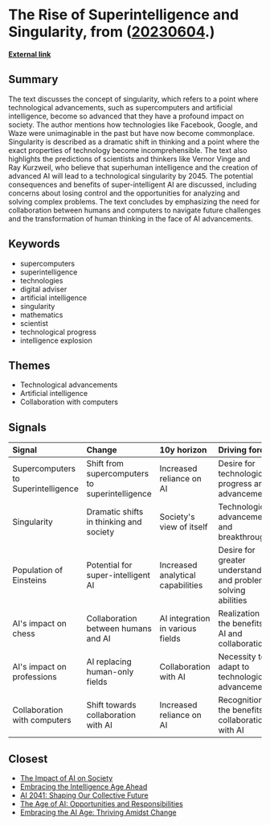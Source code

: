 # __The Rise of Superintelligence and Singularity__, from ([20230604](https://kghosh.substack.com/p/20230604).)

__[External link](https://futurism.com/singularity-explain-it-to-me-like-im-5-years-old?utm_source=substack&utm_medium=email)__



## Summary

The text discusses the concept of singularity, which refers to a point where technological advancements, such as supercomputers and artificial intelligence, become so advanced that they have a profound impact on society. The author mentions how technologies like Facebook, Google, and Waze were unimaginable in the past but have now become commonplace. Singularity is described as a dramatic shift in thinking and a point where the exact properties of technology become incomprehensible. The text also highlights the predictions of scientists and thinkers like Vernor Vinge and Ray Kurzweil, who believe that superhuman intelligence and the creation of advanced AI will lead to a technological singularity by 2045. The potential consequences and benefits of super-intelligent AI are discussed, including concerns about losing control and the opportunities for analyzing and solving complex problems. The text concludes by emphasizing the need for collaboration between humans and computers to navigate future challenges and the transformation of human thinking in the face of AI advancements.

## Keywords

* supercomputers
* superintelligence
* technologies
* digital adviser
* artificial intelligence
* singularity
* mathematics
* scientist
* technological progress
* intelligence explosion

## Themes

* Technological advancements
* Artificial intelligence
* Collaboration with computers

## Signals

| Signal                              | Change                                         | 10y horizon                       | Driving force                                                  |
|:------------------------------------|:-----------------------------------------------|:----------------------------------|:---------------------------------------------------------------|
| Supercomputers to Superintelligence | Shift from supercomputers to superintelligence | Increased reliance on AI          | Desire for technological progress and advancement              |
| Singularity                         | Dramatic shifts in thinking and society        | Society's view of itself          | Technological advancements and breakthroughs                   |
| Population of Einsteins             | Potential for super-intelligent AI             | Increased analytical capabilities | Desire for greater understanding and problem-solving abilities |
| AI's impact on chess                | Collaboration between humans and AI            | AI integration in various fields  | Realization of the benefits of AI and collaboration            |
| AI's impact on professions          | AI replacing human-only fields                 | Collaboration with AI             | Necessity to adapt to technological advancements               |
| Collaboration with computers        | Shift towards collaboration with AI            | Increased reliance on AI          | Recognition of the benefits of collaboration with AI           |

## Closest

* [The Impact of AI on Society](87709d0e31dee725ec1f54b7f4facbc4)
* [Embracing the Intelligence Age Ahead](08496ad00ce5f3a5dfed0027fe9b2b30)
* [AI 2041: Shaping Our Collective Future](1621aeb7941f2df0feefc2de14851249)
* [The Age of AI: Opportunities and Responsibilities](8acafe1fbe51c2de3cd689956b25b39f)
* [Embracing the AI Age: Thriving Amidst Change](23a3410059759ba4214235628d4ebd4b)